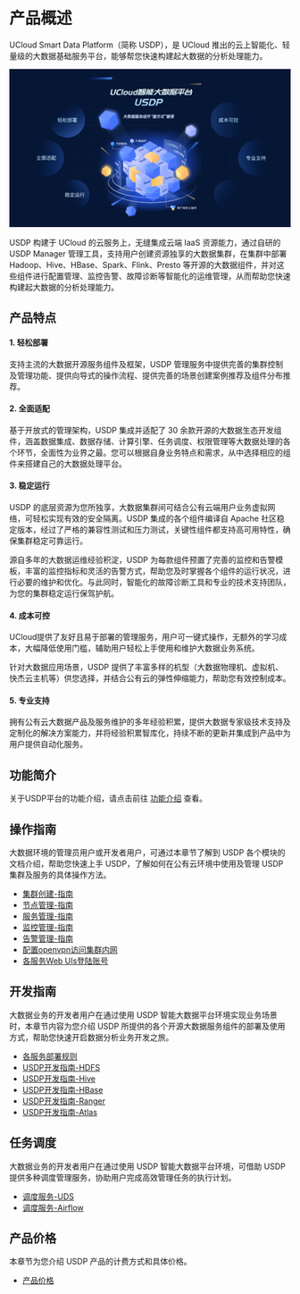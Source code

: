 # 产品概述

UCloud Smart Data Platform（简称 USDP），是 UCloud 推出的云上智能化、轻量级的大数据基础服务平台，能够帮您快速构建起大数据的分析处理能力。

![USDP智能大数据平台产品形象大图](images/USDP智能大数据平台产品形象大图.png)

USDP 构建于 UCloud 的云服务上，无缝集成云端 IaaS 资源能力，通过自研的 USDP Manager 管理工具，支持用户创建资源独享的大数据集群，在集群中部署 Hadoop、Hive、HBase、Spark、Flink、Presto 等开源的大数据组件，并对这些组件进行配置管理、监控告警、故障诊断等智能化的运维管理，从而帮助您快速构建起大数据的分析处理能力。


## 产品特点

#### 1. 轻松部署

支持主流的大数据开源服务组件及框架，USDP 管理服务中提供完善的集群控制及管理功能、提供向导式的操作流程、提供完善的场景创建案例推荐及组件分布推荐。

#### 2. 全面适配

基于开放式的管理架构，USDP 集成并适配了 30 余款开源的大数据生态开发组件，涵盖数据集成、数据存储、计算引擎、任务调度、权限管理等大数据处理的各个环节，全面性为业界之最。您可以根据自身业务特点和需求，从中选择相应的组件来搭建自己的大数据处理平台。

#### 3. 稳定运行

USDP 的底层资源为您所独享，大数据集群间可结合公有云端用户业务虚拟网络，可轻松实现有效的安全隔离。USDP 集成的各个组件编译自 Apache 社区稳定版本，经过了严格的兼容性测试和压力测试，关键性组件都支持高可用特性，确保集群稳定可靠运行。

源自多年的大数据运维经验积淀，USDP 为每款组件预置了完善的监控和告警模板，丰富的监控指标和灵活的告警方式，帮助您及时掌握各个组件的运行状况，进行必要的维护和优化。与此同时，智能化的故障诊断工具和专业的技术支持团队，为您的集群稳定运行保驾护航。

#### 4. 成本可控

UCloud提供了友好且易于部署的管理服务，用户可一键式操作，无额外的学习成本，大幅降低使用门槛，辅助用户轻松上手使用和维护大数据业务系统。

针对大数据应用场景，USDP 提供了丰富多样的机型（大数据物理机、虚拟机、快杰云主机等）供您选择，并结合公有云的弹性伸缩能力，帮助您有效控制成本。

#### 5. 专业支持

拥有公有云大数据产品及服务维护的多年经验积累，提供大数据专家级技术支持及定制化的解决方案能力，并将经验积累智库化，持续不断的更新并集成到产品中为用户提供自动化服务。



## 功能简介

关于USDP平台的功能介绍，请点击前往 [功能介绍](/USDP/intro) 查看。



## 操作指南

大数据环境的管理员用户或开发者用户，可通过本章节了解到 USDP 各个模块的文档介绍，帮助您快速上手 USDP，了解如何在公有云环境中使用及管理 USDP 集群及服务的具体操作方法。

* [集群创建-指南](/USDP/operate/cluster)
* [节点管理-指南](/USDP/operate/node/README)
* [服务管理-指南](/USDP/operate/service/README)
* [监控管理-指南](/USDP/operate/monitor/README)
* [告警管理-指南](/USDP/operate/alarm/README)
* [配置openvpn访问集群内网](/USDP/operate/openvpn)
* [各服务Web UIs登陆账号](/USDP/operate/login)

## 开发指南

大数据业务的开发者用户在通过使用 USDP 智能大数据平台环境实现业务场景时，本章节内容为您介绍 USDP 所提供的各个开源大数据服务组件的部署及使用方式，帮助您快速开启数据分析业务开发之旅。

* [各服务部署规则](/USDP/developer/rule)
* [USDP开发指南-HDFS](/USDP/developer/hdfs)
* [USDP开发指南-Hive](/USDP/developer/hive)
* [USDP开发指南-HBase](/USDP/developer/hbase)
* [USDP开发指南-Ranger](/USDP/developer/ranger/README)
* [USDP开发指南-Atlas](/USDP/developer/atlas)

## 任务调度

大数据业务的开发者用户在通过使用 USDP 智能大数据平台环境，可借助 USDP 提供多种调度管理服务，协助用户完成高效管理任务的执行计划。

* [调度服务-UDS](/USDP/schedule/uds)
* [调度服务-Airflow](/USDP/schedule/airflow)

## 产品价格

本章节为您介绍 USDP 产品的计费方式和具体价格。

* [产品价格](/USDP/price)
